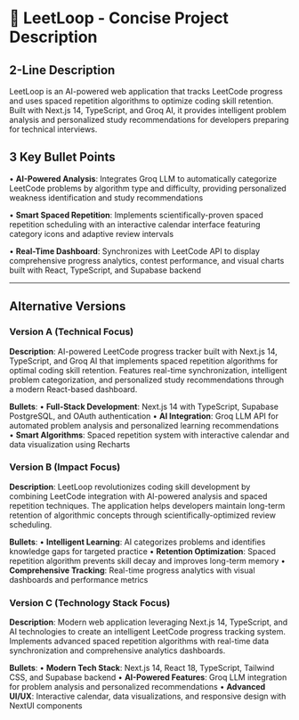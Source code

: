 # 🚀 LeetLoop - Concise Project Description

## 2-Line Description

LeetLoop is an AI-powered web application that tracks LeetCode progress and uses spaced repetition algorithms to optimize coding skill retention. Built with Next.js 14, TypeScript, and Groq AI, it provides intelligent problem analysis and personalized study recommendations for developers preparing for technical interviews.

## 3 Key Bullet Points

• **AI-Powered Analysis**: Integrates Groq LLM to automatically categorize LeetCode problems by algorithm type and difficulty, providing personalized weakness identification and study recommendations

• **Smart Spaced Repetition**: Implements scientifically-proven spaced repetition scheduling with an interactive calendar interface featuring category icons and adaptive review intervals

• **Real-Time Dashboard**: Synchronizes with LeetCode API to display comprehensive progress analytics, contest performance, and visual charts built with React, TypeScript, and Supabase backend

---

## Alternative Versions

### Version A (Technical Focus)
**Description**: AI-powered LeetCode progress tracker built with Next.js 14, TypeScript, and Groq AI that implements spaced repetition algorithms for optimal coding skill retention. Features real-time synchronization, intelligent problem categorization, and personalized study recommendations through a modern React-based dashboard.

**Bullets**:
• **Full-Stack Development**: Next.js 14 with TypeScript, Supabase PostgreSQL, and OAuth authentication
• **AI Integration**: Groq LLM API for automated problem analysis and personalized learning recommendations  
• **Smart Algorithms**: Spaced repetition system with interactive calendar and data visualization using Recharts

### Version B (Impact Focus)
**Description**: LeetLoop revolutionizes coding skill development by combining LeetCode integration with AI-powered analysis and spaced repetition techniques. The application helps developers maintain long-term retention of algorithmic concepts through scientifically-optimized review scheduling.

**Bullets**:
• **Intelligent Learning**: AI categorizes problems and identifies knowledge gaps for targeted practice
• **Retention Optimization**: Spaced repetition algorithm prevents skill decay and improves long-term memory
• **Comprehensive Tracking**: Real-time progress analytics with visual dashboards and performance metrics

### Version C (Technology Stack Focus)
**Description**: Modern web application leveraging Next.js 14, TypeScript, and AI technologies to create an intelligent LeetCode progress tracking system. Implements advanced spaced repetition algorithms with real-time data synchronization and comprehensive analytics dashboards.

**Bullets**:
• **Modern Tech Stack**: Next.js 14, React 18, TypeScript, Tailwind CSS, and Supabase backend
• **AI-Powered Features**: Groq LLM integration for problem analysis and personalized recommendations
• **Advanced UI/UX**: Interactive calendar, data visualizations, and responsive design with NextUI components
